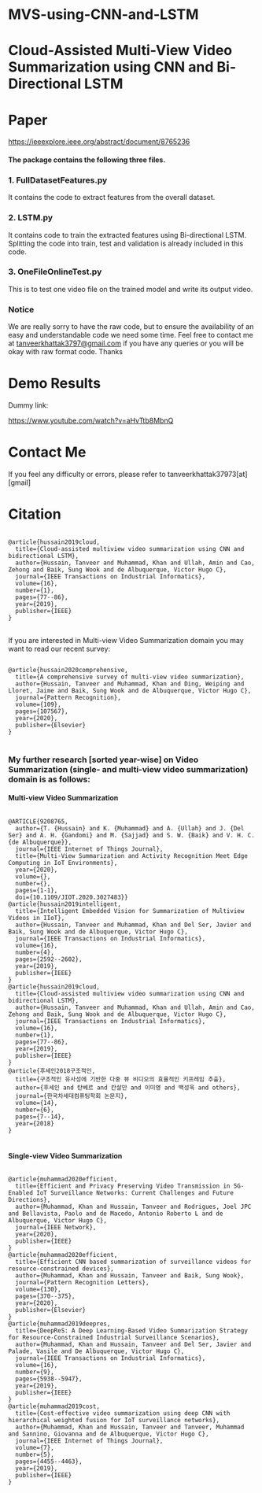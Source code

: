 # MVS-using-CNN-and-LSTM
Cloud-Assisted Multi-View Video Summarization using CNN and Bi-Directional LSTM 
==================

Paper
=========
https://ieeexplore.ieee.org/abstract/document/8765236

#### The package contains the following three files.

### 1. FullDatasetFeatures.py
It contains the code to extract features from the overall dataset.   

### 2. LSTM.py
It contains code to train the extracted features using Bi-directional LSTM. Splitting the code into train, test and validation is already included in this code.

### 3. OneFileOnlineTest.py
This is to test one video file on the trained model and write its output video.

### Notice
We are really sorry to have the raw code, but to ensure the availability of an easy and understandable code we need some time.
Feel free to contact me at tanveerkhattak3797@gmail.com if you have any queries or you will be okay with raw format code.
Thanks

Demo Results 
=========
Dummy link:

https://www.youtube.com/watch?v=aHvTtb8MbnQ


Contact Me
========
If you feel any difficulty or errors, please refer to tanveerkhattak37973[at][gmail]


# Citation
<pre>
<code>
@article{hussain2019cloud,
  title={Cloud-assisted multiview video summarization using CNN and bidirectional LSTM},
  author={Hussain, Tanveer and Muhammad, Khan and Ullah, Amin and Cao, Zehong and Baik, Sung Wook and de Albuquerque, Victor Hugo C},
  journal={IEEE Transactions on Industrial Informatics},
  volume={16},
  number={1},
  pages={77--86},
  year={2019},
  publisher={IEEE}
}
</code>
</pre>

If you are interested in Multi-view Video Summarization domain you may want to read our recent survey:

<pre>
<code>
@article{hussain2020comprehensive,
  title={A comprehensive survey of multi-view video summarization},
  author={Hussain, Tanveer and Muhammad, Khan and Ding, Weiping and Lloret, Jaime and Baik, Sung Wook and de Albuquerque, Victor Hugo C},
  journal={Pattern Recognition},
  volume={109},
  pages={107567},
  year={2020},
  publisher={Elsevier}
}
</code>
</pre>

### My further research [sorted year-wise] on Video Summarization (single- and multi-view video summarization) domain is as follows:
#### Multi-view Video Summarization
<pre>
<code>
@ARTICLE{9208765,
  author={T. {Hussain} and K. {Muhammad} and A. {Ullah} and J. {Del Ser} and A. H. {Gandomi} and M. {Sajjad} and S. W. {Baik} and V. H. C. {de Albuquerque}},
  journal={IEEE Internet of Things Journal}, 
  title={Multi-View Summarization and Activity Recognition Meet Edge Computing in IoT Environments}, 
  year={2020},
  volume={},
  number={},
  pages={1-1},
  doi={10.1109/JIOT.2020.3027483}}
@article{hussain2019intelligent,
  title={Intelligent Embedded Vision for Summarization of Multiview Videos in IIoT},
  author={Hussain, Tanveer and Muhammad, Khan and Del Ser, Javier and Baik, Sung Wook and de Albuquerque, Victor Hugo C},
  journal={IEEE Transactions on Industrial Informatics},
  volume={16},
  number={4},
  pages={2592--2602},
  year={2019},
  publisher={IEEE}
}
@article{hussain2019cloud,
  title={Cloud-assisted multiview video summarization using CNN and bidirectional LSTM},
  author={Hussain, Tanveer and Muhammad, Khan and Ullah, Amin and Cao, Zehong and Baik, Sung Wook and de Albuquerque, Victor Hugo C},
  journal={IEEE Transactions on Industrial Informatics},
  volume={16},
  number={1},
  pages={77--86},
  year={2019},
  publisher={IEEE}
}
@article{후세인2018구조적인,
  title={구조적인 유사성에 기반한 다중 뷰 비디오의 효율적인 키프레임 추출},
  author={후세인 and 탄베르 and 칸살만 and 이미영 and 백성욱 and others},
  journal={한국차세대컴퓨팅학회 논문지},
  volume={14},
  number={6},
  pages={7--14},
  year={2018}
}
</code>
</pre>


#### Single-view Video Summarization
<pre>
<code>
@article{muhammad2020efficient,
  title={Efficient and Privacy Preserving Video Transmission in 5G-Enabled IoT Surveillance Networks: Current Challenges and Future Directions},
  author={Muhammad, Khan and Hussain, Tanveer and Rodrigues, Joel JPC and Bellavista, Paolo and de Macedo, Antonio Roberto L and de Albuquerque, Victor Hugo C},
  journal={IEEE Network},
  year={2020},
  publisher={IEEE}
}
@article{muhammad2020efficient,
  title={Efficient CNN based summarization of surveillance videos for resource-constrained devices},
  author={Muhammad, Khan and Hussain, Tanveer and Baik, Sung Wook},
  journal={Pattern Recognition Letters},
  volume={130},
  pages={370--375},
  year={2020},
  publisher={Elsevier}
}
@article{muhammad2019deepres,
  title={DeepReS: A Deep Learning-Based Video Summarization Strategy for Resource-Constrained Industrial Surveillance Scenarios},
  author={Muhammad, Khan and Hussain, Tanveer and Del Ser, Javier and Palade, Vasile and De Albuquerque, Victor Hugo C},
  journal={IEEE Transactions on Industrial Informatics},
  volume={16},
  number={9},
  pages={5938--5947},
  year={2019},
  publisher={IEEE}
}
@article{muhammad2019cost,
  title={Cost-effective video summarization using deep CNN with hierarchical weighted fusion for IoT surveillance networks},
  author={Muhammad, Khan and Hussain, Tanveer and Tanveer, Muhammad and Sannino, Giovanna and de Albuquerque, Victor Hugo C},
  journal={IEEE Internet of Things Journal},
  volume={7},
  number={5},
  pages={4455--4463},
  year={2019},
  publisher={IEEE}
}
</code>
</pre>


